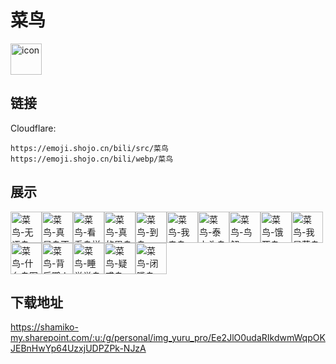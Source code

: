 # 菜鸟
<img src="https://emoji.shojo.cn/bili/src/菜鸟/icon.png" width="50" height="50" alt="icon">

## 链接
Cloudflare:
```
https://emoji.shojo.cn/bili/src/菜鸟
https://emoji.shojo.cn/bili/webp/菜鸟
```
## 展示
<img src="https://emoji.shojo.cn/bili/src/菜鸟/菜鸟-无语鸟.png" width="50" height="50" alt="菜鸟-无语鸟"><img src="https://emoji.shojo.cn/bili/src/菜鸟/菜鸟-真是鸟不起.png" width="50" height="50" alt="菜鸟-真是鸟不起"><img src="https://emoji.shojo.cn/bili/src/菜鸟/菜鸟-看看鸟样.png" width="50" height="50" alt="菜鸟-看看鸟样"><img src="https://emoji.shojo.cn/bili/src/菜鸟/菜鸟-真的累鸟.png" width="50" height="50" alt="菜鸟-真的累鸟"><img src="https://emoji.shojo.cn/bili/src/菜鸟/菜鸟-到鸟.png" width="50" height="50" alt="菜鸟-到鸟"><img src="https://emoji.shojo.cn/bili/src/菜鸟/菜鸟-我走鸟.png" width="50" height="50" alt="菜鸟-我走鸟"><img src="https://emoji.shojo.cn/bili/src/菜鸟/菜鸟-泰上头鸟.png" width="50" height="50" alt="菜鸟-泰上头鸟"><img src="https://emoji.shojo.cn/bili/src/菜鸟/菜鸟-鸟解.png" width="50" height="50" alt="菜鸟-鸟解"><img src="https://emoji.shojo.cn/bili/src/菜鸟/菜鸟-饿死鸟.png" width="50" height="50" alt="菜鸟-饿死鸟"><img src="https://emoji.shojo.cn/bili/src/菜鸟/菜鸟-我是菜鸟.png" width="50" height="50" alt="菜鸟-我是菜鸟"><img src="https://emoji.shojo.cn/bili/src/菜鸟/菜鸟-什么鸟图.png" width="50" height="50" alt="菜鸟-什么鸟图"><img src="https://emoji.shojo.cn/bili/src/菜鸟/菜鸟-背后鹦人.png" width="50" height="50" alt="菜鸟-背后鹦人"><img src="https://emoji.shojo.cn/bili/src/菜鸟/菜鸟-睡觉觉鸟.png" width="50" height="50" alt="菜鸟-睡觉觉鸟"><img src="https://emoji.shojo.cn/bili/src/菜鸟/菜鸟-疑惑鸟.png" width="50" height="50" alt="菜鸟-疑惑鸟"><img src="https://emoji.shojo.cn/bili/src/菜鸟/菜鸟-闭嘴鸟.png" width="50" height="50" alt="菜鸟-闭嘴鸟">

## 下载地址

https://shamiko-my.sharepoint.com/:u:/g/personal/img_yuru_pro/Ee2JlO0udaRIkdwmWqpOKJEBnHwYp64UzxjUDPZPk-NJzA
